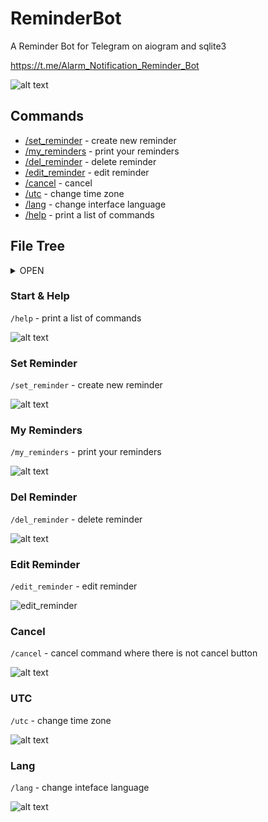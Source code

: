 # ReminderBot
A Reminder Bot for Telegram on aiogram and sqlite3

https://t.me/Alarm_Notification_Reminder_Bot

 ![alt text](https://i.imgur.com/JtcHwix.png)

## Commands
- [/set_reminder](https://github.com/coder8jedi/ReminderBot#set-reminder) - create new reminder
- [/my_reminders](https://github.com/coder8jedi/ReminderBot#my-reminders) - print your reminders
- [/del_reminder](https://github.com/coder8jedi/ReminderBot#del-reminder) - delete reminder
- [/edit_reminder](https://github.com/coder8jedi/ReminderBot#edit-reminder) - edit reminder
- [/cancel](https://github.com/coder8jedi/ReminderBot#cancel) - cancel
- [/utc](https://github.com/coder8jedi/ReminderBot#utc) - change time zone
- [/lang](https://github.com/coder8jedi/ReminderBot#lang) - change interface language
- [/help](https://github.com/coder8jedi/ReminderBot#start--help) - print a list of commands

## File Tree
<details>
<summary>OPEN</summary>

```
├── app/
│ ├── handlers/
│ │ ├── __init__.py
│ │ ├── common.py
│ │ ├── del_reminder.py
│ │ ├── edit_reminder.py
│ │ ├── lang.py
│ │ ├── my_reminder.py
│ │ ├── set_reminder.py
│ │ └── utc.py
│ ├── __init__.py
│ ├── config_reader.py
│ ├── keyboards.py
│ ├── localization.py
│ ├── remiders_run.py
│ └── utc_time.py
├── config/
│ └── bot.ini
├── localization/
│ ├── en.txt
│ └── uk.txt
├── bot.py
└── data.db
```
 
</details>


### Start & Help
```/help``` - print a list of commands

![alt text](https://i.imgur.com/Ywc05uW.gif)

### Set Reminder
```/set_reminder``` - create new reminder

![alt text](https://i.imgur.com/aEQz8Bo.gif)

### My Reminders
```/my_reminders``` - print your reminders

![alt text](https://i.imgur.com/cfiUfYH.gif)

### Del Reminder
```/del_reminder``` - delete reminder

![alt text](https://i.imgur.com/t9HFkdK.gif)

### Edit Reminder
```/edit_reminder``` - edit reminder

![edit_reminder](https://i.imgur.com/rlpcEiu.gif)

### Cancel
```/cancel``` - cancel command where there is not cancel button

![alt text](https://i.imgur.com/yZcm9JC.gif)

### UTC
```/utc``` - change time zone

![alt text](https://i.imgur.com/gPGvsKA.gif)

### Lang
```/lang``` - change inteface language

![alt text](https://i.imgur.com/5irLaIq.gif)
